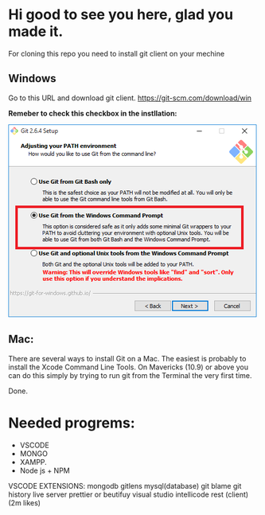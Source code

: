 # Hi good to see you here, glad you made it.

For cloning this repo you need to install git client on your mechine

## Windows
Go to this URL and download git client.
https://git-scm.com/download/win

**Remeber to check this checkbox in the instllation:**

![Alt text](/images/6KElW.png?raw=true "Git checkbox")

## Mac:
There are several ways to install Git on a Mac. The easiest is probably to install the Xcode Command Line Tools. On Mavericks (10.9) or above you can do this simply by trying to run git from the Terminal the very first time.

Done.

# Needed progrems: 
- VSCODE 
- MONGO
- XAMPP.
- Node js + NPM

VSCODE EXTENSIONS:
mongodb
gitlens 
mysql(database)
git blame
git history
live server
prettier or beutifuy
visual studio intellicode
rest (client)(2m likes)


